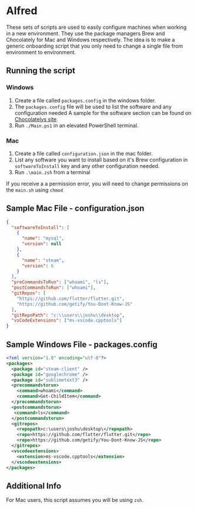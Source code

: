 # Alfred

These sets of scripts are used to easily configure machines when working in a new environment. They use the package managers Brew and Chocolately for Mac and Windows respectively. The idea is to make a generic onboarding script that you only need to change a single file from environment to environment.

## Running the script

### Windows

1. Create a file called `packages.config` in the windows folder.
2. The `packages.config` file will be used to list the software and any configuration needed
   A sample for the software section can be found on [Chocolatelys site](https://docs.chocolatey.org/en-us/choco/commands/install#packages.config).
3. Run `./Main.ps1` in an elevated PowerShell terminal.

### Mac

1. Create a file called `configuration.json` in the mac folder.
2. List any software you want to install based on it's Brew configuration in `softwareToInstall` key and any other configuration needed.
3. Run `.\main.zsh` from a terminal

If you receive a a permission error, you will need to change permissions on the `main.sh` using `chmod`

## Sample Mac File - configuration.json

```json
{
  "softwareToInstall": [
    {
      "name": "mysql",
      "version": null
    },
    {
      "name": "steam",
      "version": 6
    }
  ],
  "preCommandsToRun": ["whoami", "ls"],
  "postCommandsToRun": ["whoami"],
  "gitRepos": [
    "https://github.com/flutter/flutter.git",
    "https://github.com/getify/You-Dont-Know-JS"
  ],
  "gitRepoPath": "c:\\users\\joshu\\desktop",
  "vsCodeExtensions": ["ms-vscode.cpptools"]
}
```

## Sample Windows File - packages.config

```xml
<?xml version="1.0" encoding="utf-8"?>
<packages>
  <package id="steam-client" />
  <package id="googlechrome" />
  <package id="sublimetext3" />
  <precommandstorun>
    <command>whoami</command>
    <command>Get-ChildItem</command>
  </precommandstorun>
  <postcommandstorun>
   <command>ls</command>
  </postcommandstorun>
  <gitrepos>
    <repopath>c:\users\joshu\desktop\</repopath>
    <repo>https://github.com/flutter/flutter.git</repo>
    <repo>https://github.com/getify/You-Dont-Know-JS</repo>
  </gitrepos>
  <vscodeextensions>
    <extension>ms-vscode.cpptools</extension>
  </vscodeextensions>
</packages>
```

## Additional Info

For Mac users, this script assumes you will be using `zsh`.
